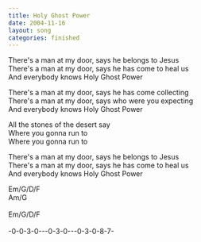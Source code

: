 ```yaml
---
title: Holy Ghost Power
date: 2004-11-16
layout: song
categories: finished
---
```

There's a man at my door, says he belongs to Jesus  
There's a man at my door, says he has come to heal us  
And everybody knows Holy Ghost Power

There's a man at my door, says he has come collecting  
There's a man at my door, says who were you expecting  
And everybody knows Holy Ghost Power

<div class="chorus">
  All the stones of the desert say<br/>
  Where you gonna run to<br/>
  Where you gonna run to
</div>

There's a man at my door, says he belongs to Jesus  
There's a man at my door, says he has come to heal us  
And everybody knows Holy Ghost Power

<div class="chords">
  Em/G/D/F<br/>
  Am/G<br/>
  <br/>
  Em/G/D/F<br/>
  <br/>
  -0-0-3-0---0-3-0---0-3-0-8-7-
</div>
